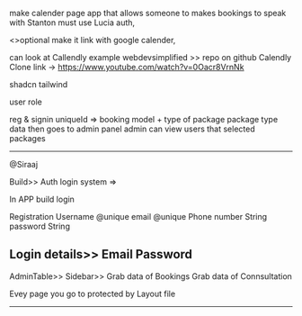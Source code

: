 make calender page  app that allows someone to makes bookings to speak with Stanton
must use Lucia auth,

<>optional
make it link with google calender,

can look at Callendly example webdevsimplified >> repo on github
Calendly Clone link ->
https://www.youtube.com/watch?v=0Oacr8VrnNk

shadcn
tailwind

user role

reg & signin 
uniqueId => booking model + type of package
package type data then goes to admin panel
admin can view users that selected packages


---------------------------------------
@Siraaj

>>>>>>

Build>>
Auth login system =>

In APP build login

Registration
Username @unique
email @unique
Phone number String
password String

Login details>>
Email
Password
-------------------------------------

AdminTable>>
Sidebar>>
Grab data of Bookings
Grab data of Connsultation

Evey page  you go to protected by Layout  file

_____________________________________
